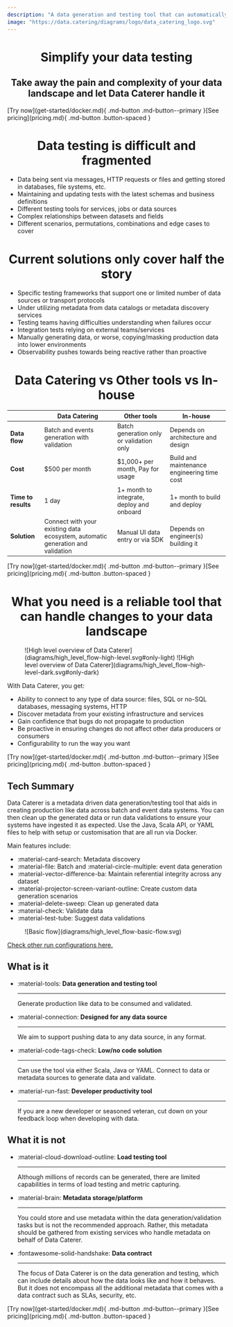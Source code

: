 ```yaml
---
description: "A data generation and testing tool that can automatically discover, generate and validate your data ecosystem"
image: "https://data.catering/diagrams/logo/data_catering_logo.svg"
---
```


<h1 align="center">Simplify your data testing</h1>

<h2 align="center">Take away the pain and complexity of your data landscape and let Data Caterer handle it</h2>

<span class="center-content">
[Try now](get-started/docker.md){ .md-button .md-button--primary }[See pricing](pricing.md){ .md-button .button-spaced }
</span>

<h1 class="content-spaced" align="center">Data testing is difficult and fragmented</h1>

- Data being sent via messages, HTTP requests or files and getting stored in databases, file systems, etc.
- Maintaining and updating tests with the latest schemas and business definitions
- Different testing tools for services, jobs or data sources
- Complex relationships between datasets and fields
- Different scenarios, permutations, combinations and edge cases to cover

<h1 class="content-spaced" align="center">Current solutions only cover half the story</h1>

- Specific testing frameworks that support one or limited number of data sources or transport protocols
- Under utilizing metadata from data catalogs or metadata discovery services
- Testing teams having difficulties understanding when failures occur
- Integration tests relying on external teams/services
- Manually generating data, or worse, copying/masking production data into lower environments
- Observability pushes towards being reactive rather than proactive

<h1 class="content-spaced" align="center">Data Catering vs Other tools vs In-house</h1>

<span class="center-content">

|                        | Data Catering                                                                  | Other tools                               | In-house                                    |
|------------------------|--------------------------------------------------------------------------------|-------------------------------------------|---------------------------------------------|
| <b>Data flow</b>       | Batch and events generation with validation                                    | Batch generation only or validation only  | Depends on architecture and design          |
| <b>Cost</b>            | $500 per month                                                                 | $1,000+ per month, Pay for usage          | Build and maintenance engineering time cost |
| <b>Time to results</b> | 1 day                                                                          | 1+ month to integrate, deploy and onboard | 1+ month to build and deploy                |
| <b>Solution</b>        | Connect with your existing data ecosystem, automatic generation and validation | Manual UI data entry or via SDK           | Depends on engineer(s) building it          |

</span>

<span class="center-content">
[Try now](get-started/docker.md){ .md-button .md-button--primary }[See pricing](pricing.md){ .md-button .button-spaced }
</span>

<h1 class="content-spaced" align="center">What you need is a reliable tool that can handle changes to your data landscape</h1> 

<figure markdown>
  ![High level overview of Data Caterer](diagrams/high_level_flow-high-level.svg#only-light)
  ![High level overview of Data Caterer](diagrams/high_level_flow-high-level-dark.svg#only-dark)
</figure>

With Data Caterer, you get:

- Ability to connect to any type of data source: files, SQL or no-SQL databases, messaging systems, HTTP
- Discover metadata from your existing infrastructure and services
- Gain confidence that bugs do not propagate to production
- Be proactive in ensuring changes do not affect other data producers or consumers
- Configurability to run the way you want

<span class="center-content">
[Try now](get-started/docker.md){ .md-button .md-button--primary }[See pricing](pricing.md){ .md-button .button-spaced }
</span>

## Tech Summary

Data Caterer is a metadata driven data generation/testing tool that aids in creating production like data across batch
and event data systems. You can then clean up the generated data or run data validations to ensure your systems have 
ingested it as expected. Use the Java, Scala API, or YAML files to help with setup or customisation that are all run 
via Docker.

Main features include:

- :material-card-search: Metadata discovery
- :material-file: Batch and :material-circle-multiple: event data generation
- :material-vector-difference-ba: Maintain referential integrity across any dataset
- :material-projector-screen-variant-outline: Create custom data generation scenarios
- :material-delete-sweep: Clean up generated data
- :material-check: Validate data
- :material-test-tube: Suggest data validations

<figure markdown>
  ![Basic flow](diagrams/high_level_flow-basic-flow.svg)
</figure>

[Check other run configurations here.](setup/index.md#high-level-run-configurations)

## What is it

<div class="grid cards" markdown>

-   :material-tools: __Data generation and testing tool__

    ---

    Generate production like data to be consumed and validated.

-   :material-connection: __Designed for any data source__

    ---

    We aim to support pushing data to any data source, in any format.

-   :material-code-tags-check: __Low/no code solution__

    ---

    Can use the tool via either Scala, Java or YAML. Connect to data or metadata sources to generate data and validate.

-   :material-run-fast: __Developer productivity tool__

    ---

    If you are a new developer or seasoned veteran, cut down on your feedback loop when developing with data.

</div>

## What it is not

<div class="grid cards" markdown>

-   :material-cloud-download-outline: __Load testing tool__

    ---

    Although millions of records can be generated, there are limited capabilities in terms of load testing and metric 
    capturing.

-   :material-brain: __Metadata storage/platform__

    ---

    You could store and use metadata within the data generation/validation tasks but is not the recommended approach.
    Rather, this metadata should be gathered from existing services who handle metadata on behalf of Data Caterer.

-   :fontawesome-solid-handshake: __Data contract__

    ---

    The focus of Data Caterer is on the data generation and testing, which can include details about how the data looks
    like and how it behaves. But it does not encompass all the additional metadata that comes with a data contract such
    as SLAs, security, etc.

</div>

<span class="center-content">
[Try now](get-started/docker.md){ .md-button .md-button--primary }[See pricing](pricing.md){ .md-button .button-spaced }
</span>
